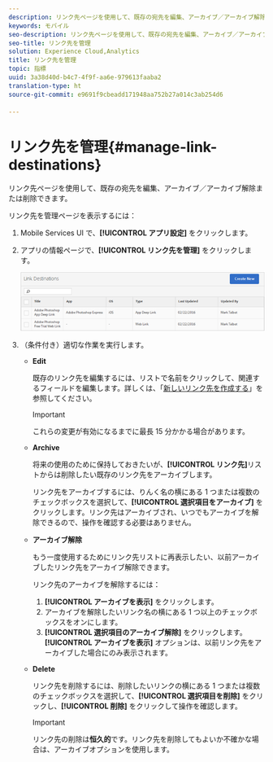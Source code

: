 ```yaml
---
description: リンク先ページを使用して、既存の宛先を編集、アーカイブ／アーカイブ解除または削除できます。
keywords: モバイル
seo-description: リンク先ページを使用して、既存の宛先を編集、アーカイブ／アーカイブ解除または削除できます。
seo-title: リンク先を管理
solution: Experience Cloud,Analytics
title: リンク先を管理
topic: 指標
uuid: 3a38d40d-b4c7-4f9f-aa6e-979613faaba2
translation-type: ht
source-git-commit: e9691f9cbeadd171948aa752b27a014c3ab254d6

---
```



# リンク先を管理{#manage-link-destinations}

リンク先ページを使用して、既存の宛先を編集、アーカイブ／アーカイブ解除または削除できます。

リンク先を管理ページを表示するには：

1. Mobile Services UI で、**[!UICONTROL アプリ設定]** をクリックします。
1. アプリの情報ページで、**[!UICONTROL リンク先を管理]** をクリックします。

   ![リンク先](assets/link_destinations_list.png)

1. （条件付き）適切な作業を実行します。

   * **Edit**

      既存のリンク先を編集するには、リストで名前をクリックして、関連するフィールドを編集します。詳しくは、「[新しいリンク先を作成する](/help/using/acquisition-main/c-manage-link-destinations/t-create-new-app-deep-link-destination.md)」を参照してください。

      >[!IMPORTANT]
      >
      >これらの変更が有効になるまでに最長 15 分かかる場合があります。

   * **Archive**

      将来の使用のために保持しておきたいが、**[!UICONTROL リンク先]**&#x200B;リストからは削除したい既存のリンク先をアーカイブします。

      リンク先をアーカイブするには、りんく名の横にある 1 つまたは複数のチェックボックスを選択して、**[!UICONTROL 選択項目をアーカイブ]** をクリックします。リンク先はアーカイブされ、いつでもアーカイブを解除できるので、操作を確認する必要はありません。

   * **アーカイブ解除**

      もう一度使用するためにリンク先リストに再表示したい、以前アーカイブしたリンク先をアーカイブ解除できます。

      リンク先のアーカイブを解除するには：

      1. **[!UICONTROL アーカイブを表示]** をクリックします。
      1. アーカイブを解除したいリンク名の横にある 1 つ以上のチェックボックスをオンにします。
      1. **[!UICONTROL 選択項目のアーカイブ解除]** をクリックします。
      **[!UICONTROL アーカイブを表示]** オプションは、以前リンク先をアーカイブした場合にのみ表示されます。

   * **Delete**

      リンク先を削除するには、削除したいリンクの横にある 1 つまたは複数のチェックボックスを選択して、**[!UICONTROL 選択項目を削除]** をクリックし、**[!UICONTROL 削除]** をクリックして操作を確認します。

      >[!IMPORTANT]
      >
      >リンク先の削除は&#x200B;**恒久的**&#x200B;です。リンク先を削除してもよいか不確かな場合は、アーカイブオプションを使用します。



